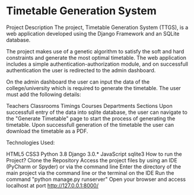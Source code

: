 <h1>Timetable Generation System</h1>
Project Description
The project, Timetable Generation System (TTGS), is a web application developed using the Django Framework and an SQLite database.

The project makes use of a genetic algorithm to satisfy the soft and hard constraints and generate the most optimal timetable. The web application includes a simple authentication-authorization module, and on successfull authentication the user is redirected to the admin dashboard.

On the admin dashboard the user can input the data of the college/university which is required to generate the timetable. The user must add the following details:

Teachers
Classrooms
Timings
Courses
Departments
Sections
Upon successfull entry of the data into sqlite database, the user can navigate to the "Generate Timetable" page to start the process of generating the timetable. Upon successfull generation of the timetable the user can download the timetable as a PDF.

Technologies Used:

HTML5
CSS3
Python 3.8
Django 3.0.*
JavaScript
sqlite3
How to run the Project?
Clone the Repository
Access the project files by using an IDE (PyCharm or Spyder) or via the command line
Enter the directory of the main project via the command line or the terminal on the IDE
Run the command "python manage.py runserver"
Open your browser and access localhost at port http://127.0.0.1:8000/
